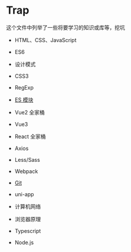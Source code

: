 # Trap 

这个文件中列举了一些将要学习的知识或库等，挖坑

- HTML、CSS、JavaScript
- ES6
- 设计模式
- CSS3
- RegExp
- [ES 模块](https://developer.mozilla.org/zh-CN/docs/Web/JavaScript/Guide/Modules)

- Vue2 全家桶
- Vue3
- React 全家桶
- Axios
- Less/Sass
- Webpack
- [Git](/Git)
- uni-app

- 计算机网络
- 浏览器原理
- Typescript
- Node.js
